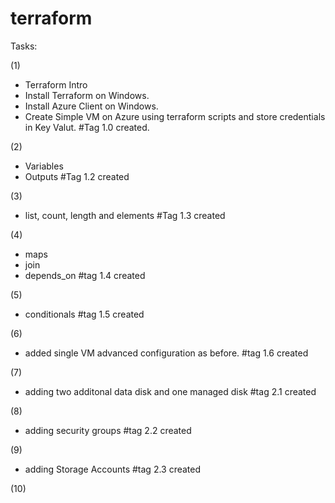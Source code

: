 # terraform
Tasks:

(1) 
- Terraform Intro
- Install Terraform on Windows.
- Install Azure Client on Windows.
- Create Simple VM on Azure using terraform scripts and store credentials in Key Valut.
#Tag 1.0 created.

(2) 
- Variables
- Outputs
#Tag 1.2 created

(3)
- list, count, length and elements
#Tag 1.3 created

(4) 
- maps
- join
- depends_on
#tag 1.4 created

(5)
- conditionals
#tag 1.5 created

(6)
- added single VM advanced configuration as before.
#tag 1.6 created

(7)
- adding two additonal data disk and one managed disk
#tag 2.1 created

(8)
- adding security groups
#tag 2.2 created

(9)
- adding Storage Accounts
#tag 2.3 created

(10)